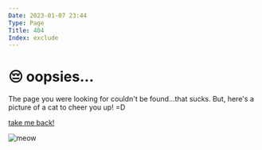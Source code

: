 ```yaml
---
Date: 2023-01-07 23:44
Type: Page
Title: 404
Index: exclude
---
```


# 😔 oopsies...

The page you were looking for couldn't be found...that sucks. But, here's a picture of a cat to cheer you up! =D

[take me back!](/)

![meow](https://http.cat/404)